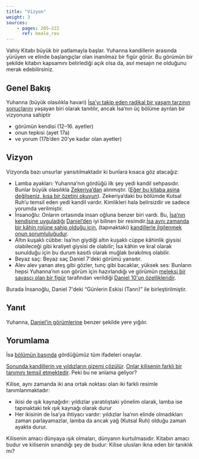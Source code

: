 ```yaml
---
title: "Vizyon"
weight: 3
sources: 
    - pages: 205–222
      ref: beale_rev
---
```


Vahiy Kitabı büyük bir patlamayla başlar. Yuhanna kandillerin arasında yürüyen ve elinde başlangıçlar olan inanılmaz bir figür görür. Bu görümün bir şekilde kitabın kapsamını belirlediği açık olsa da, asıl mesajın ne olduğunu merak edebilirsiniz.

## Genel Bakış

<a name="2ce0"></a>
Yuhanna (büyük olasılıkla havari) [İsa’yı takip eden radikal bir yaşam tarzının sonuçlarını](https://www.bibleserver.com/TR/Vahiy1%3A9) yaşayan biri olarak tanıtılır, ancak İsa’nın üç bölüme ayrılan bir vizyonuna sahiptir

- görümün kendisi (12–16. ayetler)
- onun tepkisi (ayet 17a)
- ve yorum (17b’den 20'ye kadar olan ayetler)

## Vizyon

<a name="727c"></a>
Vizyonda bazı unsurlar yansıtılmaktadır ki bunlara kısaca göz atacağız:

- Lamba ayakları: Yuhanna’nın gördüğü ilk şey yedi kandil sehpasıdır. Bunlar büyük olasılıkla [Zekeriya’dan](https://www.bibleserver.com/TR/Zekeriya4%3A2-10) alınmıştır. ([Eğer bu kitaba aşina değilseniz, kısa bir özetini okuyun](https://www.youtube.com/watch?v=_106IfO6Kc0)). Zekeriya’daki bu bölümde Kutsal Ruh’u temsil eden yedi kandil vardır. Kimlikleri hala belirsizdir ve sadece yorumda verilmiştir.
- İnsanoğlu: Onların ortasında insan oğluna benzer biri vardı. Bu, [İsa’nın kendisine uyguladığı](https://www.bibleserver.com/search/TR/%C4%B0nsano%C4%9Flu) [Daniel’den](https://www.bibleserver.com/TR/Daniel7%3A13) iyi bilinen bir resimdir.[İsa aynı zamanda bir kâhin rolüne sahip olduğu için](https://www.bibleserver.com/TR/%C4%B0braniler7%3A11-28), (tapınaktaki) [kandillerle ilgilenmek onun sorumluluğudur](https://www.bibleserver.com/TR/M%C4%B1s%C4%B1rdan%20%C3%87%C4%B1k%C4%B1%C5%9F30%3A7).
- Altın kuşaklı cübbe: İsa’nın giydiği altın kuşaklı cüppe kâhinlik giysisi olabileceği gibi kraliyet giysisi de olabilir; İsa kâhin ve kral olarak sunulduğu için bu durum kasıtlı olarak muğlak bırakılmış olabilir.
- Beyaz saç: Beyaz saç Daniel 7'deki görümü yansıtır.
- Alev alev yanan ateş gibi gözler, tunç gibi bacaklar, yüksek ses: Bunların hepsi Yuhanna’nın son görüm için hazırlandığı ve görümün [meleksi bir savaşçı olan bir figür](https://www.bibleserver.com/TR/Daniel10%3A20) tarafından verildiği [Daniel 10'un özellikleridir](https://www.bibleserver.com/TR/Daniel10%3A7).

Burada İnsanoğlu, Daniel 7'deki “Günlerin Eskisi (Tanrı)” ile birleştirilmiştir.

## Yanıt

<a name="d80b"></a>
Yuhanna, [Daniel’in görümlerine](https://www.bibleserver.com/TR/Daniel10%3A8-19) benzer şekilde yere yığılır.

## Yorumlama

<a name="1a72"></a>
İsa [bölümün başında](https://www.bibleserver.com/TR/Vahiy1%3A5) gördüğümüz tüm ifadeleri onaylar.

[Sonunda kandillerin ve yıldızların gizemi çözülür](https://www.bibleserver.com/TR/Vahiy1%3A20). [Onlar kilisenin farklı bir tanımını temsil etmektedir](../../../../content/letters/expl/the-angel-of-the-churches). Peki bu ne anlama geliyor?

Kilise, aynı zamanda iki ana ortak noktası olan iki farklı resimle tanımlanmaktadır:

- ikisi de ışık kaynağıdır: yıldızlar yaratılıştaki yönelim olarak, lamba ise tapınaktaki tek ışık kaynağı olarak durur
- Her ikisinin de İsa’ya ihtiyacı vardır: yıldızlar İsa’nın elinde olmadıkları zaman parlayamazlar, lamba da ancak yağ (Kutsal Ruh) olduğu zaman ayakta durur.

Kilisenin amacı dünyaya ışık olmaları, dünyanın kurtulmasıdır. Kitabın amacı budur ve kilisenin sınandığı şey de budur: Kilise ulusları ikna eden bir tanıklık mı?
